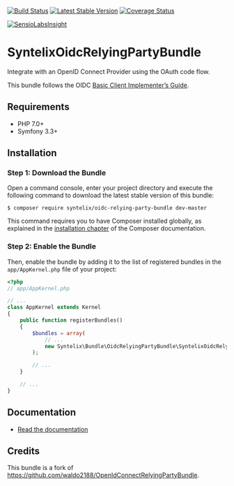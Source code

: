 [![Build Status](https://travis-ci.org/syntelix/SyntelixOidcRelyingPartyBundle.svg?branch=master)](https://travis-ci.org/syntelix/SyntelixOidcRelyingPartyBundle)
[![Latest Stable Version](https://poser.pugx.org/syntelix/oidc-relying-party-bundle/v/stable)](https://packagist.org/packages/syntelix/oidc-relying-party-bundle)
[![Coverage Status](https://coveralls.io/repos/github/syntelix/SyntelixOidcRelyingPartyBundle/badge.svg?branch=master)](https://coveralls.io/github/syntelix/SyntelixOidcRelyingPartyBundle?branch=master)

[![SensioLabsInsight](https://insight.sensiolabs.com/projects/afb6df43-fad0-4007-a1f2-7643a44b010d/small.png)](https://insight.sensiolabs.com/projects/afb6df43-fad0-4007-a1f2-7643a44b010d)

# SyntelixOidcRelyingPartyBundle

Integrate with an OpenID Connect Provider using the OAuth code flow.

This bundle follows the OIDC [Basic Client Implementer’s Guide](http://openid.net/specs/openid-connect-basic-1_0.html).

## Requirements
- PHP 7.0+
- Symfony 3.3+

## Installation

### Step 1: Download the Bundle

Open a command console, enter your project directory and execute the
following command to download the latest stable version of this bundle:

```console
$ composer require syntelix/oidc-relying-party-bundle dev-master
```

This command requires you to have Composer installed globally, as explained
in the [installation chapter](https://getcomposer.org/doc/00-intro.md)
of the Composer documentation.

### Step 2: Enable the Bundle

Then, enable the bundle by adding it to the list of registered bundles
in the `app/AppKernel.php` file of your project:

```php
<?php
// app/AppKernel.php

// ...
class AppKernel extends Kernel
{
    public function registerBundles()
    {
        $bundles = array(
            // ...
            new Syntelix\Bundle\OidcRelyingPartyBundle\SyntelixOidcRelyingPartyBundle(),
        );

        // ...
    }

    // ...
}
```

## Documentation

- [Read the documentation](Resources/doc/index.md)

## Credits

This bundle is a fork of https://github.com/waldo2188/OpenIdConnectRelyingPartyBundle.

